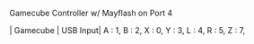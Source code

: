 Gamecube Controller w/ Mayflash on Port 4

| Gamecube | USB Input|
A : 1,
B : 2,
X : 0,
Y : 3,
L : 4,
R : 5,
Z : 7,
